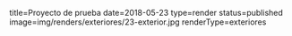 title=Proyecto de prueba
date=2018-05-23
type=render
status=published
image=img/renders/exteriores/23-exterior.jpg
renderType=exteriores
~~~~~~